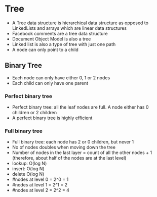 # Tree

- A Tree data structure is hierarchical data structure as opposed to LinkedLists and arrays which are linear data structures
- Facebook comments are a tree data structure
- Document Object Model is also a tree
- Linked list is also a type of tree with just one path
- A node can only point to a child

## Binary Tree

- Each node can only have either 0, 1 or 2 nodes
- Each child can only have one parent

### Perfect binary tree

- Perfect binary tree: all the leaf nodes are full. A node either has 0 children or 2 children
- A perfect binary tree is highly efficient

### Full binary tree

- Full binary tree: each node has 2 or 0 children, but never 1
- No of nodes doubles when moving down the tree
- Number of nodes in the last layer = count of all the other nodes + 1 (therefore, about half of the nodes are at the last level)
- lookup: O(log N)
- insert: O(log N)
- delete O(log N)
- #nodes at level 0 = 2^0 = 1
- #nodes at level 1 = 2^1 = 2
- #nodes at level 2 = 2^2 = 4
